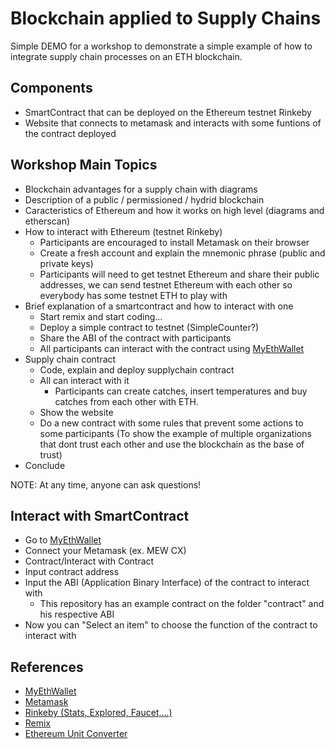# Blockchain applied to Supply Chains
Simple DEMO for a workshop to demonstrate a simple example of how to integrate supply chain processes on an ETH blockchain.

## Components
* SmartContract that can be deployed on the Ethereum testnet Rinkeby
* Website that connects to metamask and interacts with some funtions of the contract deployed

## Workshop Main Topics
* Blockchain advantages for a supply chain with diagrams
* Description of a public / permissioned / hydrid blockchain
* Caracteristics of Ethereum and how it works on high level (diagrams and etherscan)
* How to interact with Ethereum (testnet Rinkeby)
    * Participants are encouraged to install Metamask on their browser
    * Create a fresh account and explain the mnemonic phrase (public and private keys)
    * Participants will need to get testnet Ethereum and share their public addresses, we can send testnet Ethereum with each other so everybody has some testnet ETH to play with
* Brief explanation of a smartcontract and how to interact with one
    * Start remix and start coding...
    * Deploy a simple contract to testnet (SimpleCounter?)
    * Share the ABI of the contract with participants
    * All participants can interact with the contract using [MyEthWallet](https://www.myetherwallet.com/interface/interact-with-contract)
* Supply chain contract
    * Code, explain and deploy supplychain contract
    * All can interact with it
        * Participants can create catches, insert temperatures and buy catches from each other with ETH.
    * Show the website
    * Do a new contract with some rules that prevent some actions to some participants (To show the example of multiple organizations that dont trust each other and use the blockchain as the base of trust)
* Conclude

NOTE: At any time, anyone can ask questions!

## Interact with SmartContract
* Go to [MyEthWallet](https://www.myetherwallet.com/interface/interact-with-contract)
* Connect your Metamask (ex. MEW CX)
* Contract/Interact with Contract
* Input contract address
* Input the ABI (Application Binary Interface) of the contract to interact with
    * This repository has an example contract on the folder "contract" and his respective ABI
* Now you can "Select an item" to choose the function of the contract to interact with

## References
* [MyEthWallet](https://www.myetherwallet.com/interface/interact-with-contract)
* [Metamask](https://metamask.io/)
* [Rinkeby (Stats, Explored, Faucet,...)](https://www.rinkeby.io/)
* [Remix](https://remix.ethereum.org/)
* [Ethereum Unit Converter](https://coinguides.org/ethereum-unit-converter-gwei-ether/)


